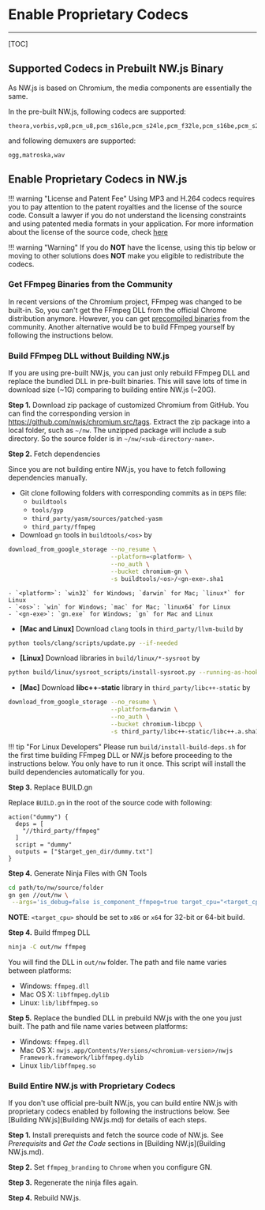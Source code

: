 # Enable Proprietary Codecs
---

[TOC]

## Supported Codecs in Prebuilt NW.js Binary

As NW.js is based on Chromium, the media components are essentially the same.

In the pre-built NW.js, following codecs are supported:

```none
theora,vorbis,vp8,pcm_u8,pcm_s16le,pcm_s24le,pcm_f32le,pcm_s16be,pcm_s24be
```

and following demuxers are supported:

```none
ogg,matroska,wav
```

## Enable Proprietary Codecs in NW.js

!!! warning "License and Patent Fee"
    Using MP3 and H.264 codecs requires you to pay attention to the patent royalties and the license of the source code. Consult a lawyer if you do not understand the licensing constraints and using patented media formats in your application. For more information about the license of the source code, check [here](https://chromium.googlesource.com/chromium/third_party/ffmpeg.git/+/master/CREDITS.chromium)

!!! warning "Warning"
    If you do **NOT** have the license, using this tip below or moving to other solutions does **NOT** make you eligible to redistribute the codecs.

### Get FFmpeg Binaries from the Community

In recent versions of the Chromium project, FFmpeg was changed to be built-in. So, you can't get the FFmpeg DLL from the official Chrome distribution anymore. However, you can get [precompiled binaries](https://github.com/iteufel/nwjs-ffmpeg-prebuilt/releases) from the community. Another alternative would be to build FFmpeg yourself by following the instructions below.

### Build FFmpeg DLL without Building NW.js

If you are using pre-built NW.js, you can just only rebuild FFmpeg DLL and replace the bundled DLL in pre-built binaries. This will save lots of time in download size (~1G) comparing to building entire NW.js (~20G).

**Step 1.** Download zip package of customized Chromium from GitHub. You can find the corresponding version in https://github.com/nwjs/chromium.src/tags. Extract the zip package into a local folder, such as `~/nw`. The unzipped package will include a sub directory. So the source folder is in `~/nw/<sub-directory-name>`.

**Step 2.** Fetch dependencies

Since you are not building entire NW.js, you have to fetch following dependencies manually.

* Git clone following folders with corresponding commits as in `DEPS` file:
    - `buildtools`
    - `tools/gyp`
    - `third_party/yasm/sources/patched-yasm`
    - `third_party/ffmpeg`
* Download `gn` tools in `buildtools/<os>` by
```bash
download_from_google_storage --no_resume \
                             --platform=<platform> \
                             --no_auth \
                             --bucket chromium-gn \
                             -s buildtools/<os>/<gn-exe>.sha1
```
    - `<platform>`: `win32` for Windows; `darwin` for Mac; `linux*` for Linux
    - `<os>`: `win` for Windows; `mac` for Mac; `linux64` for Linux
    - `<gn-exe>`: `gn.exe` for Windows; `gn` for Mac and Linux
* **[Mac and Linux]** Download `clang` tools in `third_party/llvm-build` by
```bash
python tools/clang/scripts/update.py --if-needed
```
* **[Linux]** Download libraries in `build/linux/*-sysroot` by
```bash
python build/linux/sysroot_scripts/install-sysroot.py --running-as-hook
```
* **[Mac]** Download **libc++-static** library in `third_party/libc++-static` by
```bash
download_from_google_storage --no_resume \
                             --platform=darwin \
                             --no_auth \
                             --bucket chromium-libcpp \
                             -s third_party/libc++-static/libc++.a.sha1
```

!!! tip "For Linux Developers"
    Please run `build/install-build-deps.sh` for the first time building FFmpeg DLL or NW.js before proceeding to the instructions below. You only have to run it once. This script will install the build dependencies automatically for you.

**Step 3.** Replace BUILD.gn

Replace `BUILD.gn` in the root of the source code with following:

```
action("dummy") {
  deps = [
    "//third_party/ffmpeg"
  ]
  script = "dummy"
  outputs = ["$target_gen_dir/dummy.txt"]
}
```

**Step 4.** Generate Ninja Files with GN Tools

```bash
cd path/to/nw/source/folder
gn gen //out/nw \
 --args='is_debug=false is_component_ffmpeg=true target_cpu="<target_cpu>" is_official_build=true ffmpeg_branding="Chrome"'
```

**NOTE**: `<target_cpu>` should be set to `x86` or `x64` for 32-bit or 64-bit build.

**Step 4.** Build ffmpeg DLL

```bash
ninja -C out/nw ffmpeg
```

You will find the DLL in `out/nw` folder. The path and file name varies between platforms:

* Windows: `ffmpeg.dll`
* Mac OS X: `libffmpeg.dylib`
* Linux: `lib/libffmpeg.so`

**Step 5.** Replace the bundled DLL in prebuild NW.js with the one you just built. The path and file name varies between platforms:

* Windows: `ffmpeg.dll`
* Mac OS X: `nwjs.app/Contents/Versions/<chromium-version>/nwjs Framework.framework/libffmpeg.dylib`
* Linux `lib/libffmpeg.so`

### Build Entire NW.js with Proprietary Codecs

If you don't use official pre-built NW.js, you can build entire NW.js with proprietary codecs enabled by following the instructions below. See [Building NW.js](Building NW.js.md) for details of each steps.

**Step 1.** Install prerequists and fetch the source code of NW.js. See *Prerequisits* and *Get the Code* sections in [Building NW.js](Building NW.js.md).

**Step 2.** Set `ffmpeg_branding` to `Chrome` when you configure GN.

**Step 3.** Regenerate the ninja files again.

**Step 4.** Rebuild NW.js.
